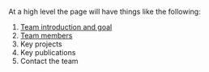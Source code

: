 At a high level the page will have things like the following:

1. [Team introduction and goal](/about.md)
2. [Team members](https://www.google.com)
3. Key projects 
4. Key publications
5. Contact the team

